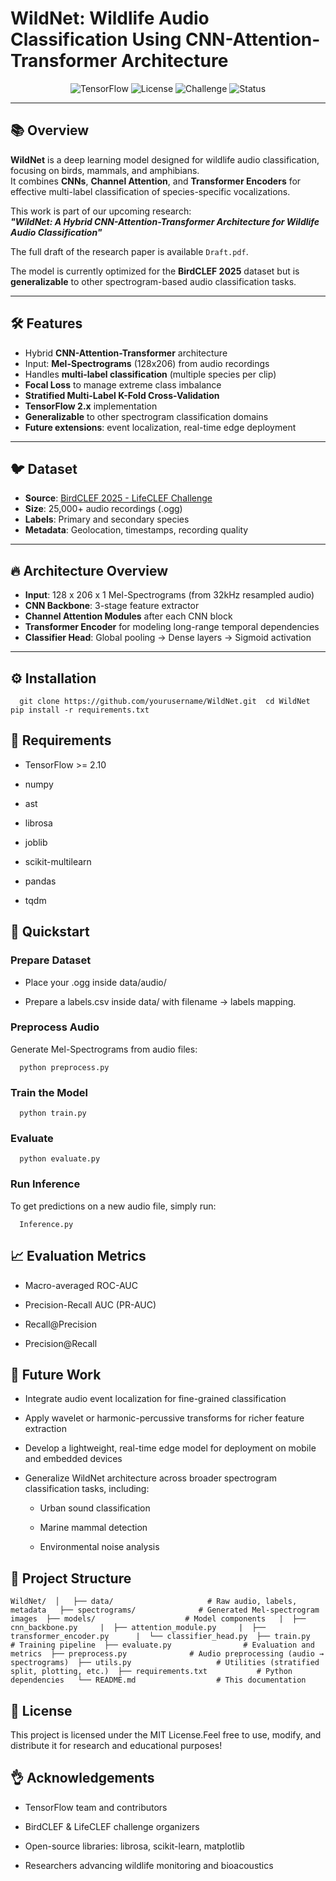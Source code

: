 # WildNet: Wildlife Audio Classification Using CNN-Attention-Transformer Architecture

<p align="center">
  <img alt="TensorFlow" src="https://img.shields.io/badge/Made%20with-TensorFlow-orange?style=for-the-badge&logo=tensorflow" />
  <img alt="License" src="https://img.shields.io/badge/License-MIT-green?style=for-the-badge" />
  <img alt="Challenge" src="https://img.shields.io/badge/Challenge-BirdCLEF%202025-blueviolet?style=for-the-badge" />
  <img alt="Status" src="https://img.shields.io/badge/Status-Active-blue?style=for-the-badge" />
</p>

---

## 📚 Overview

**WildNet** is a deep learning model designed for wildlife audio classification, focusing on birds, mammals, and amphibians.  
It combines **CNNs**, **Channel Attention**, and **Transformer Encoders** for effective multi-label classification of species-specific vocalizations.

This work is part of our upcoming research:  
**_"WildNet: A Hybrid CNN-Attention-Transformer Architecture for Wildlife Audio Classification"_**

The full draft of the research paper is available `Draft.pdf`.

The model is currently optimized for the **BirdCLEF 2025** dataset but is **generalizable** to other spectrogram-based audio classification tasks.

---

## 🛠️ Features

- Hybrid **CNN-Attention-Transformer** architecture
- Input: **Mel-Spectrograms** (128x206) from audio recordings
- Handles **multi-label classification** (multiple species per clip)
- **Focal Loss** to manage extreme class imbalance
- **Stratified Multi-Label K-Fold Cross-Validation**
- **TensorFlow 2.x** implementation
- **Generalizable** to other spectrogram classification domains
- **Future extensions**: event localization, real-time edge deployment

---

## 🐦 Dataset

- **Source**: [BirdCLEF 2025 - LifeCLEF Challenge](https://www.imageclef.org/LifeCLEF2025/BirdCLEF)
- **Size**: 25,000+ audio recordings (.ogg)
- **Labels**: Primary and secondary species
- **Metadata**: Geolocation, timestamps, recording quality

---

## 🔥 Architecture Overview

- **Input**: 128 x 206 x 1 Mel-Spectrograms (from 32kHz resampled audio)
- **CNN Backbone**: 3-stage feature extractor
- **Channel Attention Modules** after each CNN block
- **Transformer Encoder** for modeling long-range temporal dependencies
- **Classifier Head**: Global pooling → Dense layers → Sigmoid activation

---

⚙️ Installation
---------------

`   git clone https://github.com/yourusername/WildNet.git  cd WildNet  pip install -r requirements.txt   `

📆 Requirements
---------------

*   TensorFlow >= 2.10
    
*   numpy

*   ast
    
*   librosa
    
*   joblib
    
*   scikit-multilearn
    
*   pandas

*   tqdm
    

🚀 Quickstart
-------------

### Prepare Dataset

*   Place your .ogg inside data/audio/
    
*   Prepare a labels.csv inside data/ with filename → labels mapping.
    

### Preprocess Audio

Generate Mel-Spectrograms from audio files:

`   python preprocess.py   `

### Train the Model

`   python train.py   `

### Evaluate

`   python evaluate.py   `

### Run Inference
To get predictions on a new audio file, simply run:

`   Inference.py   `


📈 Evaluation Metrics
---------------------

*   Macro-averaged ROC-AUC
    
*   Precision-Recall AUC (PR-AUC)
    
*  Recall@Precision
    
*   Precision@Recall
    

🔮 Future Work
--------------

*   Integrate audio event localization for fine-grained classification
    
*   Apply wavelet or harmonic-percussive transforms for richer feature extraction
    
*   Develop a lightweight, real-time edge model for deployment on mobile and embedded devices
    
*   Generalize WildNet architecture across broader spectrogram classification tasks, including:
    
    *   Urban sound classification
        
    *   Marine mammal detection
        
    *   Environmental noise analysis
        

🧐 Project Structure
--------------------


`WildNet/  │  
├── data/                     # Raw audio, labels, metadata  
├── spectrograms/              # Generated Mel-spectrogram images 
├── models/                    # Model components  
|  ├── cnn_backbone.py    
|  ├── attention_module.py    
|  ├── transformer_encoder.py     
|  └── classifier_head.py 
├── train.py                   # Training pipeline 
├── evaluate.py                # Evaluation and metrics 
├── preprocess.py              # Audio preprocessing (audio → spectrograms) 
├── utils.py                   # Utilities (stratified split, plotting, etc.) 
├── requirements.txt           # Python dependencies  
└── README.md                  # This documentation   `

📝 License
----------

This project is licensed under the MIT License.Feel free to use, modify, and distribute it for research and educational purposes!

👌 Acknowledgements
-------------------

*   TensorFlow team and contributors
    
*   BirdCLEF & LifeCLEF challenge organizers
    
*   Open-source libraries: librosa, scikit-learn, matplotlib
    
*   Researchers advancing wildlife monitoring and bioacoustics
